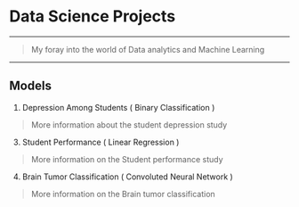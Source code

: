 # Data Science Projects
--- 
> My foray into the world of Data analytics and Machine Learning

---
## Models
1. Depression Among Students ( Binary Classification )
> More information about the student depression study
3. Student Performance ( Linear Regression )
> More information on the Student performance study
4. Brain Tumor Classification ( Convoluted Neural Network )
> More information on the Brain tumor classification



